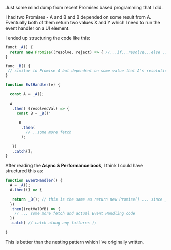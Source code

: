 Just some mind dump from recent Promises based programming that I did.

I had two Promises - A and B and B depended on some result from A. Eventually both of them return two values X and Y which I need to run the event handler on a UI element. 

I ended up structuring the code like this: 

``` javascript
funct _A() {
  return new Promise((resolve, reject) => { //...if...resolve...else ...reject});
}
```

``` javascript
func _B() {
 // similar to Promise A but dependent on some value that A's resolution has set in the global scope 
}
```

``` javascript
function EvtHandler(e) {
  
  const A = _A();
  
  A
   .then( (resolvedVal) => {
     const B = _B()'
     
      B
       .then(
         // ..some more fetch
       );
    
   })
   .catch();
}
```

After reading the **Async & Performance book**, I think I could have structured this as: 

``` javascript
function EventHandler() {
  A = _A();
  A.then(() => {
  
   return _B(); // this is the same as return new Promise() ... since _B() returns a Promise
  })
  .then((retValOfB) => {
    // ... some more fetch and actual Event Handling code  
  })
  .catch( // catch along any failures );

}
```
This is better than the nesting pattern which I've originally written.
